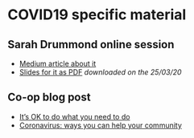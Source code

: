 # COVID19 specific material

## Sarah Drummond online session

- [Medium article about it](https://medium.com/@sarahdrummond/covid-19-has-had-a-devastating-impact-to-date-around-the-world-4093693cb368)
- [Slides for it as PDF](../files/Covid-19-Patterns-Basics.pdf) _downloaded on the 25/03/20_

## Co-op blog post
- [It’s OK to do what you need to do](https://digitalblog.coop.co.uk/2020/03/23/its-ok-to-do-what-you-need-to-do/)
- [Coronavirus: ways you can help your community](https://co-operate.coop.co.uk/coronavirus-ways-you-can-help-your-community/)
